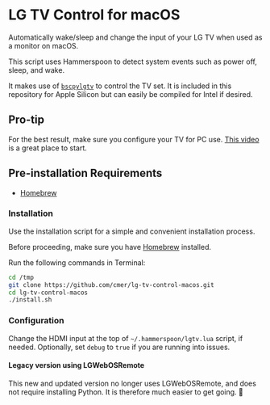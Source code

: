 # LG TV Control for macOS

Automatically wake/sleep and change the input of your LG TV when used as a monitor on macOS.

This script uses Hammerspoon to detect system events such as power off, sleep, and wake.

It makes use of [`bscpylgtv`](https://github.com/chros73/bscpylgtv) to control the TV set. It is included in this repository for Apple Silicon but can easily be compiled for Intel if desired.

## Pro-tip

For the best result, make sure you configure your TV for PC use. [This video](https://youtu.be/zv-2yP7Rumo?si=vlrtGhWwUl8aSjnt) is a great place to start.

## Pre-installation Requirements

- [Homebrew](https://brew.sh/)

### Installation

Use the installation script for a simple and convenient installation process.

Before proceeding, make sure you have [Homebrew](https://brew.sh) installed.

Run the following commands in Terminal:

```bash
cd /tmp
git clone https://github.com/cmer/lg-tv-control-macos.git
cd lg-tv-control-macos
./install.sh
```

### Configuration
Change the HDMI input at the top of `~/.hammerspoon/lgtv.lua` script, if needed. Optionally, set `debug` to `true` if you are running into issues.


#### Legacy version using LGWebOSRemote

This new and updated version no longer uses LGWebOSRemote, and does not require installing Python. It is therefore much easier to get going. 🎉

